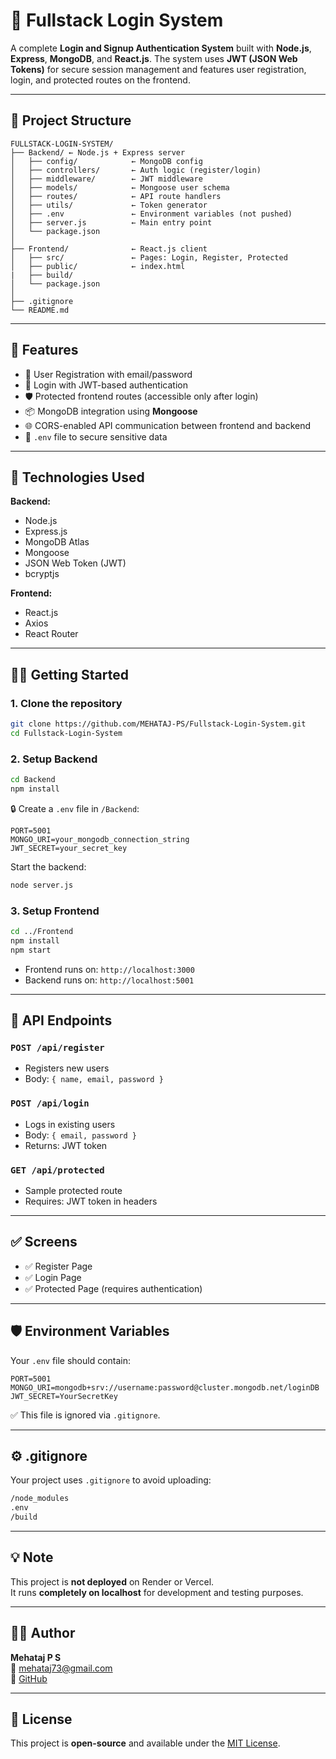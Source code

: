 
# 🔐 Fullstack Login System

A complete **Login and Signup Authentication System** built with **Node.js**, **Express**, **MongoDB**, and **React.js**. The system uses **JWT (JSON Web Tokens)** for secure session management and features user registration, login, and protected routes on the frontend.

---

## 📂 Project Structure

```
FULLSTACK-LOGIN-SYSTEM/
├── Backend/ ← Node.js + Express server
│   ├── config/            ← MongoDB config
│   ├── controllers/       ← Auth logic (register/login)
│   ├── middleware/        ← JWT middleware
│   ├── models/            ← Mongoose user schema
│   ├── routes/            ← API route handlers
│   ├── utils/             ← Token generator
│   ├── .env               ← Environment variables (not pushed)
│   ├── server.js          ← Main entry point
│   └── package.json
│
├── Frontend/              ← React.js client
│   ├── src/               ← Pages: Login, Register, Protected
│   ├── public/            ← index.html
|   ├── build/
│   └── package.json
│
├── .gitignore
└── README.md
```

---

## 🚀 Features

- 🔐 User Registration with email/password
- 🔑 Login with JWT-based authentication
- 🛡️ Protected frontend routes (accessible only after login)
- 📦 MongoDB integration using **Mongoose**
- 🌐 CORS-enabled API communication between frontend and backend
- 📁 `.env` file to secure sensitive data

---

## 🧪 Technologies Used

**Backend:**
- Node.js
- Express.js
- MongoDB Atlas
- Mongoose
- JSON Web Token (JWT)
- bcryptjs

**Frontend:**
- React.js
- Axios
- React Router

---

## 🧑‍💻 Getting Started

### 1. Clone the repository

```bash
git clone https://github.com/MEHATAJ-PS/Fullstack-Login-System.git
cd Fullstack-Login-System
```

### 2. Setup Backend

```bash
cd Backend
npm install
```

🔒 Create a `.env` file in `/Backend`:

```env
PORT=5001
MONGO_URI=your_mongodb_connection_string
JWT_SECRET=your_secret_key
```

Start the backend:

```bash
node server.js
```

### 3. Setup Frontend

```bash
cd ../Frontend
npm install
npm start
```

- Frontend runs on: `http://localhost:3000`  
- Backend runs on: `http://localhost:5001`

---

## 🔄 API Endpoints

### `POST /api/register`
- Registers new users  
- Body: `{ name, email, password }`

### `POST /api/login`
- Logs in existing users  
- Body: `{ email, password }`  
- Returns: JWT token

### `GET /api/protected`
- Sample protected route  
- Requires: JWT token in headers

---

## ✅ Screens

- ✅ Register Page
- ✅ Login Page
- ✅ Protected Page (requires authentication)

---

## 🛡️ Environment Variables

Your `.env` file should contain:

```env
PORT=5001
MONGO_URI=mongodb+srv://username:password@cluster.mongodb.net/loginDB
JWT_SECRET=YourSecretKey
```

✅ This file is ignored via `.gitignore`.

---

## ⚙️ .gitignore

Your project uses `.gitignore` to avoid uploading:

```bash
/node_modules
.env
/build
```

---

## 💡 Note

This project is **not deployed** on Render or Vercel.  
It runs **completely on localhost** for development and testing purposes.

---

## 🧑‍💼 Author

**Mehataj P S**  
📧 mehataj73@gmail.com  
🔗 [GitHub](https://github.com/MEHATAJ-PS)

---

## 📄 License

This project is **open-source** and available under the [MIT License](LICENSE).